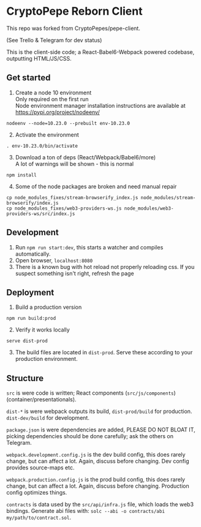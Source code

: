 # CryptoPepe Reborn Client

This repo was forked from CryptoPepes/pepe-client.

(See Trello & Telegram for dev status)

This is the client-side code; a React-Babel6-Webpack powered codebase, outputting HTML/JS/CSS.

## Get started

1. Create a node 10 environment  
Only required on the first run  
Node environment manager installation instructions are available at https://pypi.org/project/nodeenv/
```lang:bash
nodeenv --node=10.23.0 --prebuilt env-10.23.0
```

2. Activate the environment
```lang:bash
. env-10.23.0/bin/activate
```

3. Download a ton of deps (React/Webpack/Babel6/more)  
A lot of warnings will be shown - this is normal
```lang:bash
npm install
```

4. Some of the node packages are broken and need manual repair
```lang:bash
cp node_modules_fixes/stream-browserify_index.js node_modules/stream-browserify/index.js
cp node_modules_fixes/web3-providers-ws.js node_modules/web3-providers-ws/src/index.js
```

## Development

1. Run `npm run start:dev`, this starts a watcher and compiles automatically.
2. Open browser, `localhost:8080`
3. There is a known bug with hot reload not properly reloading css. If you suspect something isn't right, refresh the page

## Deployment

1. Build a production version
```lang:bash
npm run build:prod
```

2. Verify it works locally
```lang:bash
serve dist-prod
```

3. The build files are located in `dist-prod`. Serve these according to your production environment.

## Structure

`src` is were code is written; React components (`src/js/components`) (container/presentationals).

`dist-*` is were webpack outputs its build, `dist-prod/build` for production. `dist-dev/build` for development.

`package.json` is were dependencies are added, PLEASE DO NOT BLOAT IT,
 picking dependencies should be done carefully; ask the others on Telegram.

`webpack.development.config.js` is the dev build config, this does rarely change, but can affect a lot.
 Again, discuss before changing. Dev config provides source-maps etc.

`webpack.production.config.js` is the prod build config, this does rarely change, but can affect a lot.
 Again, discuss before changing. Production config optimizes things.

`contracts` is data used by the `src/api/infra.js` file, which loads the web3 bindings.
Generate abi files with: `solc --abi -o contracts/abi my/path/to/contract.sol`.
